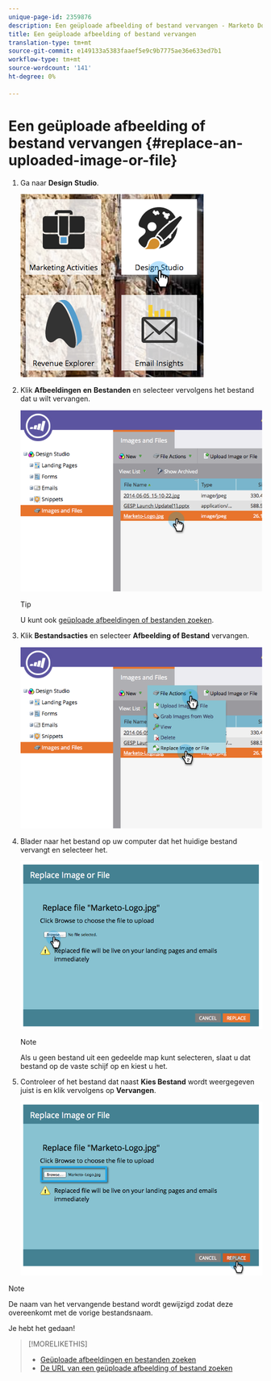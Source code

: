 ```yaml
---
unique-page-id: 2359876
description: Een geüploade afbeelding of bestand vervangen - Marketo Docs - Productdocumentatie
title: Een geüploade afbeelding of bestand vervangen
translation-type: tm+mt
source-git-commit: e149133a5383faaef5e9c9b7775ae36e633ed7b1
workflow-type: tm+mt
source-wordcount: '141'
ht-degree: 0%

---
```



# Een geüploade afbeelding of bestand vervangen {#replace-an-uploaded-image-or-file}

1. Ga naar **Design** **Studio**.

   ![](assets/designstudio-6.png)

1. Klik **Afbeeldingen** **en** **Bestanden** en selecteer vervolgens het bestand dat u wilt vervangen.

   ![](assets/image2014-9-16-11-3a21-3a48.png)

   >[!TIP]
   >
   >U kunt ook [geüploade afbeeldingen of bestanden zoeken](search-uploaded-images-and-files.md).

1. Klik **Bestandsacties** en selecteer **Afbeelding of Bestand** vervangen.

   ![](assets/image2014-9-16-11-3a21-3a55.png)

1. Blader naar het bestand op uw computer dat het huidige bestand vervangt en selecteer het.

   ![](assets/image2014-9-16-11-3a22-3a2.png)

   >[!NOTE]
   >
   >Als u geen bestand uit een gedeelde map kunt selecteren, slaat u dat bestand op de vaste schijf op en kiest u het.

1. Controleer of het bestand dat naast **Kies Bestand** wordt weergegeven juist is en klik vervolgens op **Vervangen**.

   ![](assets/image2014-9-16-11-3a22-3a12.png)

>[!NOTE]
>
>De naam van het vervangende bestand wordt gewijzigd zodat deze overeenkomt met de vorige bestandsnaam.

Je hebt het gedaan!

>[!MORELIKETHIS]
>
>* [Geüploade afbeeldingen en bestanden zoeken](search-uploaded-images-and-files.md)
>* [De URL van een geüploade afbeelding of bestand zoeken](find-the-url-of-an-uploaded-image-or-file.md)

>



